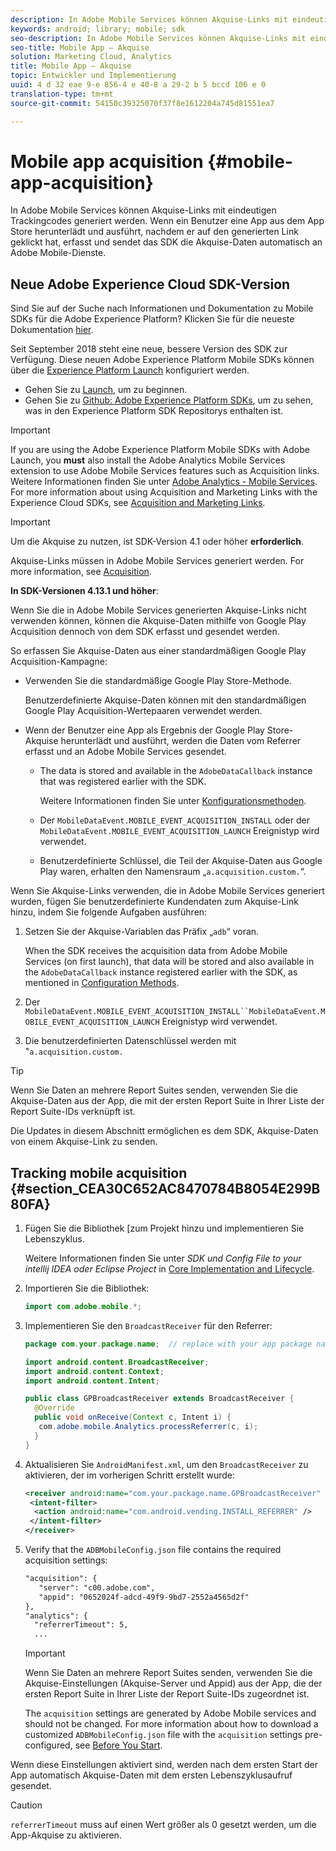 ```yaml
---
description: In Adobe Mobile Services können Akquise-Links mit eindeutigen Trackingcodes generiert werden. Wenn ein Benutzer eine App aus dem App Store herunterlädt und ausführt, nachdem er auf den generierten Link geklickt hat, erfasst und sendet das SDK die Akquise-Daten automatisch an Adobe Mobile-Dienste.
keywords: android; library; mobile; sdk
seo-description: In Adobe Mobile Services können Akquise-Links mit eindeutigen Trackingcodes generiert werden. Wenn ein Benutzer eine App aus dem App Store herunterlädt und ausführt, nachdem er auf den generierten Link geklickt hat, erfasst und sendet das SDK die Akquise-Daten automatisch an Adobe Mobile-Dienste.
seo-title: Mobile App – Akquise
solution: Marketing Cloud, Analytics
title: Mobile App – Akquise
topic: Entwickler und Implementierung
uuid: 4 d 32 eae 9-e 856-4 e 40-8 a 29-2 b 5 bccd 106 e 0
translation-type: tm+mt
source-git-commit: 54150c39325070f37f8e1612204a745d81551ea7

---
```



# Mobile app acquisition {#mobile-app-acquisition}

In Adobe Mobile Services können Akquise-Links mit eindeutigen Trackingcodes generiert werden. Wenn ein Benutzer eine App aus dem App Store herunterlädt und ausführt, nachdem er auf den generierten Link geklickt hat, erfasst und sendet das SDK die Akquise-Daten automatisch an Adobe Mobile-Dienste.

## Neue Adobe Experience Cloud SDK-Version

Sind Sie auf der Suche nach Informationen und Dokumentation zu Mobile SDKs für die Adobe Experience Platform? Klicken Sie für die neueste Dokumentation [hier](https://aep-sdks.gitbook.io/docs/).

Seit September 2018 steht eine neue, bessere Version des SDK zur Verfügung. Diese neuen Adobe Experience Platform Mobile SDKs können über die [Experience Platform Launch](https://www.adobe.com/experience-platform/launch.html) konfiguriert werden.

* Gehen Sie zu [Launch](https://launch.adobe.com/), um zu beginnen.
* Gehen Sie zu [Github: Adobe Experience Platform SDKs](https://github.com/Adobe-Marketing-Cloud/acp-sdks), um zu sehen, was in den Experience Platform SDK Repositorys enthalten ist.

>[!IMPORTANT]
>
> If you are using the Adobe Experience Platform Mobile SDKs with Adobe Launch, you **must** also install the Adobe Analytics Mobile Services extension to use Adobe Mobile Services features such as Acquisition links. Weitere Informationen finden Sie unter [Adobe Analytics - Mobile Services](https://aep-sdks.gitbook.io/docs/using-mobile-extensions/adobe-analytics-mobile-services). For more information about using Acquisition and Marketing Links with the Experience Cloud SDKs, see [Acquisition and Marketing Links](https://aep-sdks.gitbook.io/docs/using-mobile-extensions/adobe-analytics-mobile-services#acquisition-and-marketing-links).

>[!IMPORTANT]
>
>Um die Akquise zu nutzen, ist SDK-Version 4.1 oder höher **erforderlich**.

Akquise-Links müssen in Adobe Mobile Services generiert werden. For more information, see [Acquisition](/help/using/acquisition-main/acquisition-main.md).

**In SDK-Versionen 4.13.1 und höher**:

Wenn Sie die in Adobe Mobile Services generierten Akquise-Links nicht verwenden können, können die Akquise-Daten mithilfe von Google Play Acquisition dennoch von dem SDK erfasst und gesendet werden.

So erfassen Sie Akquise-Daten aus einer standardmäßigen Google Play Acquisition-Kampagne:

* Verwenden Sie die standardmäßige Google Play Store-Methode.

   Benutzerdefinierte Akquise-Daten können mit den standardmäßigen Google Play Acquisition-Wertepaaren verwendet werden.

* Wenn der Benutzer eine App als Ergebnis der Google Play Store-Akquise herunterlädt und ausführt, werden die Daten vom Referrer erfasst und an Adobe Mobile Services gesendet.

   * The data is stored and available in the `AdobeDataCallback` instance that was registered earlier with the SDK.

      Weitere Informationen finden Sie unter [Konfigurationsmethoden](/help/android/configuration/methods.md).

   * Der `MobileDataEvent.MOBILE_EVENT_ACQUISITION_INSTALL` oder der `MobileDataEvent.MOBILE_EVENT_ACQUISITION_LAUNCH` Ereignistyp wird verwendet.

   * Benutzerdefinierte Schlüssel, die Teil der Akquise-Daten aus Google Play waren, erhalten den Namensraum „`a.acquisition.custom.`“.

Wenn Sie Akquise-Links verwenden, die in Adobe Mobile Services generiert wurden, fügen Sie benutzerdefinierte Kundendaten zum Akquise-Link hinzu, indem Sie folgende Aufgaben ausführen:

1. Setzen Sie der Akquise-Variablen das Präfix „`adb`“ voran.

   When the SDK receives the acquisition data from Adobe Mobile Services (on first launch), that data will be stored and also available in the `AdobeDataCallback` instance registered earlier with the SDK, as mentioned in [Configuration Methods](/help/android/configuration/methods.md).

1. Der `MobileDataEvent.MOBILE_EVENT_ACQUISITION_INSTALL``MobileDataEvent.MOBILE_EVENT_ACQUISITION_LAUNCH` Ereignistyp wird verwendet.

1. Die benutzerdefinierten Datenschlüssel werden mit "`a.acquisition.custom.`

>[!TIP]
>
>Wenn Sie Daten an mehrere Report Suites senden, verwenden Sie die Akquise-Daten aus der App, die mit der ersten Report Suite in Ihrer Liste der Report Suite-IDs verknüpft ist.

Die Updates in diesem Abschnitt ermöglichen es dem SDK, Akquise-Daten von einem Akquise-Link zu senden.

## Tracking mobile acquisition {#section_CEA30C652AC8470784B8054E299B80FA}

1. Fügen Sie die Bibliothek [zum Projekt hinzu und implementieren Sie Lebenszyklus.

   Weitere Informationen finden Sie unter *SDK und Config File to your intellij IDEA oder Eclipse Project* in [Core Implementation and Lifecycle](/help/android/getting-started/dev-qs.md).

1. Importieren Sie die Bibliothek:

   ```java
   import com.adobe.mobile.*;
   ```

1. Implementieren Sie den `BroadcastReceiver` für den Referrer:

   ```java
   package com.your.package.name;  // replace with your app package name 
   
   import android.content.BroadcastReceiver; 
   import android.content.Context; 
   import android.content.Intent; 
   
   public class GPBroadcastReceiver extends BroadcastReceiver { 
     @Override 
     public void onReceive(Context c, Intent i) { 
      com.adobe.mobile.Analytics.processReferrer(c, i); 
     } 
   }
   ```

1. Aktualisieren Sie `AndroidManifest.xml`, um den `BroadcastReceiver` zu aktivieren, der im vorherigen Schritt erstellt wurde:

   ```xml
   <receiver android:name="com.your.package.name.GPBroadcastReceiver" android:exported="true"> 
    <intent-filter> 
     <action android:name="com.android.vending.INSTALL_REFERRER" /> 
    </intent-filter> 
   </receiver>
   ```

1. Verify that the `ADBMobileConfig.json` file contains the required acquisition settings:

   ```xml
   "acquisition": { 
      "server": "c00.adobe.com", 
      "appid": "0652024f-adcd-49f9-9bd7-2552a4565d2f" 
   }, 
   "analytics": { 
     "referrerTimeout": 5, 
     ...
   ```

   >[!IMPORTANT]
   >
   >Wenn Sie Daten an mehrere Report Suites senden, verwenden Sie die Akquise-Einstellungen (Akquise-Server und Appid) aus der App, die der ersten Report Suite in Ihrer Liste der Report Suite-IDs zugeordnet ist.

   The `acquisition` settings are generated by Adobe Mobile services and should not be changed. For more information about how to download a customized `ADBMobileConfig.json` file with the `acquisition` settings pre-configured, see [Before You Start](/help/android/getting-started/requirements.md).

Wenn diese Einstellungen aktiviert sind, werden nach dem ersten Start der App automatisch Akquise-Daten mit dem ersten Lebenszyklusaufruf gesendet.

>[!CAUTION]
>
>`referrerTimeout` muss auf einen Wert größer als 0 gesetzt werden, um die App-Akquise zu aktivieren.
